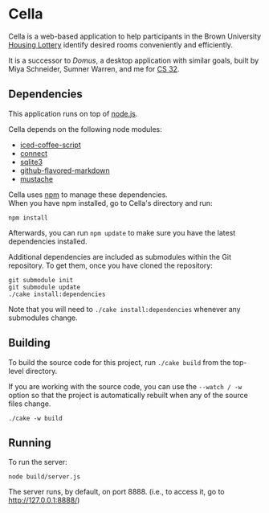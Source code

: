 Cella
=====
Cella is a web-based application to help participants in the Brown University
[Housing Lottery](http://reslife.brown.edu/current_students/lottery/about.html)
identify desired rooms conveniently and efficiently.

It is a successor to _Domus_, a desktop application with similar goals, built by Miya Schneider, Sumner Warren, and me for [CS 32](http://cs.brown.edu/courses/csci0320.html).


Dependencies
------------
This application runs on top of [node.js](http://nodejs.org/).

Cella depends on the following node modules:

- [iced-coffee-script](http://maxtaco.github.com/coffee-script/)
- [connect](http://senchalabs.github.com/connect/)
- [sqlite3](https://github.com/developmentseed/node-sqlite3)
- [github-flavored-markdown](https://github.com/isaacs/github-flavored-markdown)
- [mustache](https://github.com/janl/mustache.js)

Cella uses [npm](http://npmjs.org/) to manage these dependencies.  
When you have npm installed, go to Cella's directory and run:

    npm install

Afterwards, you can run `npm update` to make sure you have the latest dependencies installed.

Additional dependencies are included as submodules within the Git repository.
To get them, once you have cloned the repository:

    git submodule init
    git submodule update
    ./cake install:dependencies

Note that you will need to `./cake install:dependencies`
whenever any submodules change.


Building
--------
To build the source code for this project, run `./cake build` from the top-level directory.

If you are working with the source code, you can use the `--watch / -w` option
so that the project is automatically rebuilt when any of the source files change.

    ./cake -w build


Running
-------
To run the server:

    node build/server.js

The server runs, by default, on port 8888.
(i.e., to access it, go to http://127.0.0.1:8888/)
